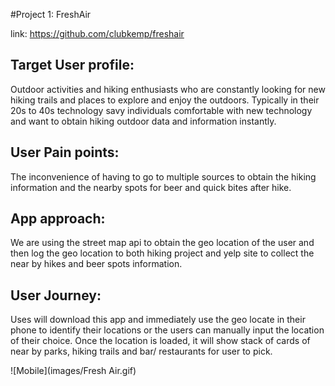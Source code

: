 #Project 1: FreshAir

link: https://github.com/clubkemp/freshair


## Target User profile:
Outdoor activities and hiking enthusiasts who are constantly looking for new hiking trails and places to explore and enjoy the outdoors. Typically in their 20s to 40s technology savy individuals comfortable with new technology and want to obtain hiking outdoor data and information instantly.

## User Pain points: 
The inconvenience of having to go to multiple sources to obtain the hiking information and the nearby spots for beer and quick bites after hike. 

## App approach:
We are using the street map api to obtain the geo location of the user and then log the geo location to both hiking project and yelp site to collect the near by hikes and beer spots information.  

## User Journey:
Uses will download this app and immediately use the geo locate in their phone to identify their locations or the users can manually input the location of their choice. Once the location is loaded, it will show stack of cards of near by parks, hiking trails and bar/ restaurants for user to pick. 

![Mobile](images/Fresh Air.gif)

